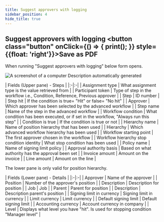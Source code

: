 ```yaml
---
title: Suggest approvers with logging
sidebar_position: 4
hide_title: true
---
```

## Suggest approvers with logging <button class="button" onClick={() => { print(); }} style={{float: 'right'}}>Save as PDF</button>

When running "Suggest approvers with logging" below form opens.

![A screenshot of a computer Description automatically generated](@site/static/img/media/image96.png)

| Fields (Upper pane) - Steps               |
|:-|:-|
| Assignment type                            | What assignment type is the value retrieved from                                    |
| Participant token                          | Type of step in the workflow i.e., Condition, Reference, Previous approver          |
| Step                                       | ID number                                                                           |
| Step hit                                   | If the condition is true= "Hit" or false= "No hit"                                  |
| Approver                                   | Which approver has been selected by the advanced workflow                           |
| Step name                                  | Name of the step in the advanced workflow                                           |
| Workflow condition                         | What condition has been executed, or if set in the workflow, "Always run this step" |
| Condition is true                          | If the condition is true or not                                                     |
| Hierarchy name                             | Name of position hierarchy that has been used                                       |
| Hierarchy                                  | Which advanced workflow hierarchy has been used                                     |
| Workflow starting point                    | The first approver chosen in the workflow                                           |
| Workflow hierarchy stop condition identity | What stop condition has been used                                                   |
| Policy name                                | Name of signing limit policy                                                        |
| Approval authority basis                   | Based on what authority has the approval been set                                   |
| Invoice amount                             | Amount on the invoice                                                               |
| Line amount                                | Amount on the line                                                                  |

The lower pane is only valid for position hierarchy.

| Fields (Lower pane) - Details |
|:-|:-|
| Approver                       | Name of the approver                                                               |
| Position                       | Number of the approver's position                                                  |
| Description                    | Description for position                                                           |
| Job                            | Job                                                                                |
| Parent                         | Parent for position                                                                |
| Description                    | Description parent's position                                                      |
| Signing limit in currency      | Signing limit in currency                                                          |
| Limit currency                 | Limit currency                                                                     |
| Default signing limit          | Default signing limit                                                              |
| Accounting currency            | Account currency in company                                                        |
| Level                          | Displays what level you have "hit". Is used for stopping condition "Manager level" |
